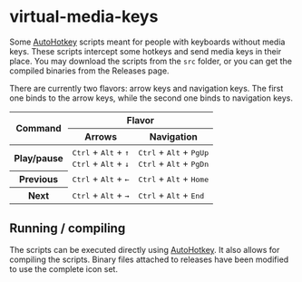 # virtual-media-keys

Some [AutoHotkey](https://autohotkey.com/) scripts meant for people with
keyboards without media keys. These scripts intercept some hotkeys and
send media keys in their place. You may download the scripts from the
`src` folder, or you can get the compiled binaries from the Releases page.

There are currently two flavors: arrow keys and navigation keys. The first
one binds to the arrow keys, while the second one binds to navigation
keys.

<table>
    <thead>
        <tr>
            <th rowspan="2">Command</th>
            <th colspan="2">Flavor</th>
        </tr>
        <tr>
            <th>Arrows</th>
            <th>Navigation</th>
        </tr>
    </thead>
    <tbody>
        <tr>
            <th>Play/pause</th>
            <td>
                <kbd>Ctrl</kbd> + <kbd>Alt</kbd> + <kbd>↑</kbd>
                <br/>
                <kbd>Ctrl</kbd> + <kbd>Alt</kbd> + <kbd>↓</kbd>
            </td>
            <td>
                <kbd>Ctrl</kbd> + <kbd>Alt</kbd> + <kbd>PgUp</kbd>
                <br/>
                <kbd>Ctrl</kbd> + <kbd>Alt</kbd> + <kbd>PgDn</kbd>
            </td>
        </tr>
        <tr>
            <th>Previous</th>
            <td><kbd>Ctrl</kbd> + <kbd>Alt</kbd> + <kbd>←</kbd></td>
            <td><kbd>Ctrl</kbd> + <kbd>Alt</kbd> + <kbd>Home</kbd></td>
        </tr>
        <tr>
            <th>Next</th>
            <td><kbd>Ctrl</kbd> + <kbd>Alt</kbd> + <kbd>→</kbd></td>
            <td><kbd>Ctrl</kbd> + <kbd>Alt</kbd> + <kbd>End</kbd></td>
        </tr>
    </tbody>
</table>

## Running / compiling

The scripts can be executed directly using
[AutoHotkey](https://autohotkey.com/). It also allows for compiling the
scripts. Binary files attached to releases have been modified to use the
complete icon set.
